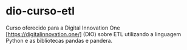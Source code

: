 # dio-curso-etl

Curso oferecido para a Digital Innovation One [https://digitalinnovation.one/] (DIO) sobre ETL utilizando a linguagem Python e as bibliotecas pandas e pandera.
